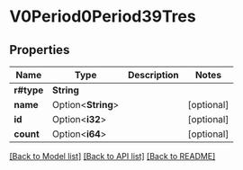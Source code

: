 # V0Period0Period39Tres

## Properties

Name | Type | Description | Notes
------------ | ------------- | ------------- | -------------
**r#type** | **String** |  | 
**name** | Option<**String**> |  | [optional]
**id** | Option<**i32**> |  | [optional]
**count** | Option<**i64**> |  | [optional]

[[Back to Model list]](../README.md#documentation-for-models) [[Back to API list]](../README.md#documentation-for-api-endpoints) [[Back to README]](../README.md)


